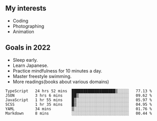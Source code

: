 ## My interests

- Coding
- Photographing
- Animation

## Goals in 2022

- Sleep early.
- Learn Japanese.
- Practice mindfulness for 10 minutes a day.
- Master freestyle swimming.
- More readings(books about various domains)

<!--START_SECTION:waka-->

```text
TypeScript   24 hrs 52 mins  ███████████████████▒░░░░░   77.13 %
JSON         3 hrs 6 mins    ██▒░░░░░░░░░░░░░░░░░░░░░░   09.62 %
JavaScript   1 hr 55 mins    █▒░░░░░░░░░░░░░░░░░░░░░░░   05.97 %
SCSS         1 hr 35 mins    █▒░░░░░░░░░░░░░░░░░░░░░░░   04.95 %
YAML         34 mins         ▒░░░░░░░░░░░░░░░░░░░░░░░░   01.76 %
Markdown     8 mins          ░░░░░░░░░░░░░░░░░░░░░░░░░   00.44 %
```

<!--END_SECTION:waka-->
